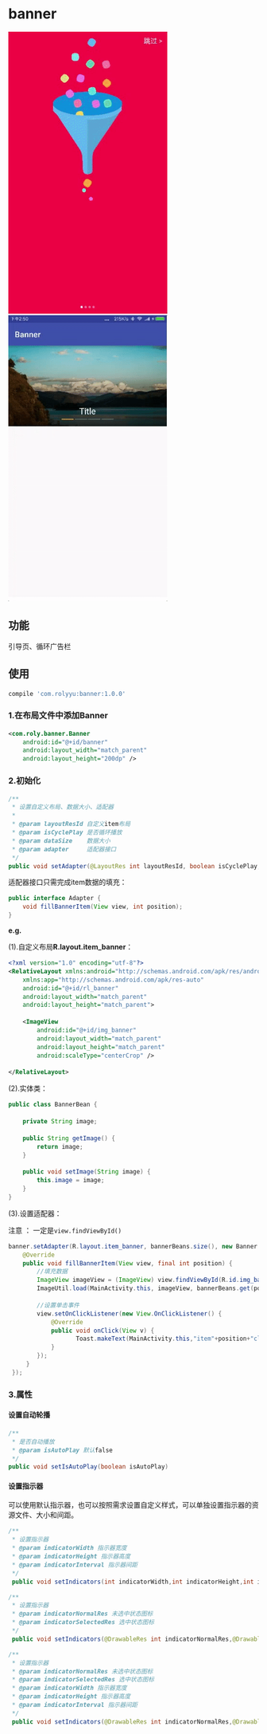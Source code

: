 # banner

 ![screenshot](screenshot1.gif)  ![screenshot](screenshot2.gif)

## 功能

引导页、循环广告栏

## 使用

```groovy
compile 'com.rolyyu:banner:1.0.0'
```

### 1.在布局文件中添加Banner

```xml
<com.roly.banner.Banner
    android:id="@+id/banner"
    android:layout_width="match_parent"
    android:layout_height="200dp" />
```

### 2.初始化

```java
/**
 * 设置自定义布局、数据大小、适配器
 *
 * @param layoutResId 自定义item布局
 * @param isCyclePlay 是否循环播放
 * @param dataSize    数据大小
 * @param adapter     适配器接口
 */
public void setAdapter(@LayoutRes int layoutResId, boolean isCyclePlay, int dataSize, Adapter adapter)
```

适配器接口只需完成item数据的填充：

```java
public interface Adapter {
    void fillBannerItem(View view, int position);
}
```

**e.g.**

(1).自定义布局**R.layout.item_banner**：

```xml
<?xml version="1.0" encoding="utf-8"?>
<RelativeLayout xmlns:android="http://schemas.android.com/apk/res/android"
    xmlns:app="http://schemas.android.com/apk/res-auto"
    android:id="@+id/rl_banner"
    android:layout_width="match_parent"
    android:layout_height="match_parent">

    <ImageView
        android:id="@+id/img_banner"
        android:layout_width="match_parent"
        android:layout_height="match_parent"
        android:scaleType="centerCrop" />

</RelativeLayout>
```

(2).实体类：

```java
public class BannerBean {

    private String image;

    public String getImage() {
        return image;
    }

    public void setImage(String image) {
        this.image = image;
    }
}
```

(3).设置适配器：

注意 ： 一定是`view.findViewById()`

```java
banner.setAdapter(R.layout.item_banner, bannerBeans.size(), new Banner.Adapter() {
	@Override
    public void fillBannerItem(View view, final int position) {
    	//填充数据
        ImageView imageView = (ImageView) view.findViewById(R.id.img_banner);
        ImageUtil.load(MainActivity.this, imageView, bannerBeans.get(position).getImage());
               
        //设置单击事件
        view.setOnClickListener(new View.OnClickListener() {
        	@Override
            public void onClick(View v) {
                   Toast.makeText(MainActivity.this,"item"+position+"click",Toast.LENGTH_SHORT).show();
            }
        });
     }
 });
```

### 3.属性

#### 设置自动轮播

```java
/**
 * 是否自动播放
 * @param isAutoPlay 默认false
 */
public void setIsAutoPlay(boolean isAutoPlay)
```
#### 设置指示器

可以使用默认指示器，也可以按照需求设置自定义样式，可以单独设置指示器的资源文件、大小和间距。

```java
/**
 * 设置指示器
 * @param indicatorWidth 指示器宽度
 * @param indicatorHeight 指示器高度
 * @param indicatorInterval 指示器间距
 */
 public void setIndicators(int indicatorWidth,int indicatorHeight,int indicatorInterval)

```

```java
/**
 * 设置指示器
 * @param indicatorNormalRes 未选中状态图标
 * @param indicatorSelectedRes 选中状态图标
 */
 public void setIndicators(@DrawableRes int indicatorNormalRes,@DrawableRes int indicatorSelectedRes)

```

```java
/**
 * 设置指示器
 * @param indicatorNormalRes 未选中状态图标
 * @param indicatorSelectedRes 选中状态图标
 * @param indicatorWidth 指示器宽度
 * @param indicatorHeight 指示器高度
 * @param indicatorInterval 指示器间距
 */
 public void setIndicators(@DrawableRes int indicatorNormalRes,@DrawableRes int indicatorSelectedRes,int indicatorWidth,int indicatorHeight,int indicatorInterval)
 
```